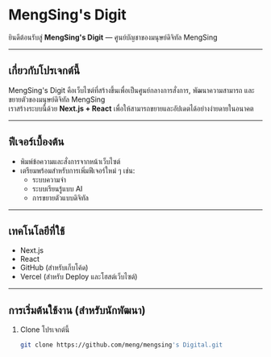 # MengSing's Digit

ยินดีต้อนรับสู่ **MengSing's Digit** — ศูนย์บัญชาของมนุษย์ดิจิทัล MengSing

---

## เกี่ยวกับโปรเจกต์นี้

MengSing's Digit คือเว็บไซต์ที่สร้างขึ้นเพื่อเป็นศูนย์กลางการสั่งการ, พัฒนาความสามารถ และขยายตัวของมนุษย์ดิจิทัล MengSing  
เราสร้างระบบนี้ด้วย **Next.js + React** เพื่อให้สามารถขยายและอัปเดตได้อย่างง่ายดายในอนาคต

---

## ฟีเจอร์เบื้องต้น

- พิมพ์ข้อความและสั่งการจากหน้าเว็บไซต์
- เตรียมพร้อมสำหรับการเพิ่มฟีเจอร์ใหม่ ๆ เช่น:
  - ระบบความจำ
  - ระบบเรียนรู้แบบ AI
  - การขยายตัวแบบดิจิทัล

---

## เทคโนโลยีที่ใช้

- Next.js
- React
- GitHub (สำหรับเก็บโค้ด)
- Vercel (สำหรับ Deploy และโฮสต์เว็บไซต์)

---

## การเริ่มต้นใช้งาน (สำหรับนักพัฒนา)

1. Clone โปรเจกต์นี้
   ```bash
   git clone https://github.com/meng/mengsing's Digital.git
